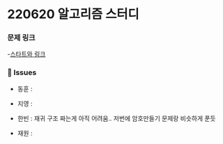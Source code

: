 # 220620 알고리즘 스터디

### 문제 링크

-[스타트와 링크](https://www.acmicpc.net/problem/14889)

### 👾 Issues

- 동훈 :

- 지영 :

- 한빈 : 재귀 구조 짜는게 아직 어려움.. 저번에 암호만들기 문제랑 비슷하게 푼듯

- 재원 :
